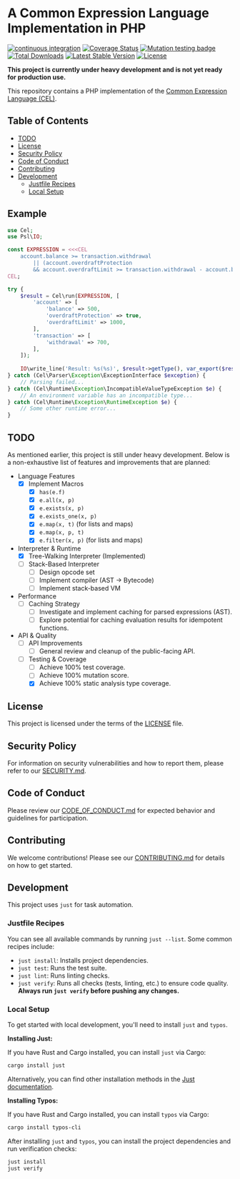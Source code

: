 # A Common Expression Language Implementation in PHP

[![continuous integration](https://github.com/carthage-software/cel-php/actions/workflows/ci.yml/badge.svg)](https://github.com/carthage-software/cel-php/actions/workflows/ci.yml)
[![Coverage Status](https://coveralls.io/repos/github/carthage-software/cel-php/badge.svg?branch=main)](https://coveralls.io/github/carthage-software/cel-php?branch=main)
[![Mutation testing badge](https://img.shields.io/endpoint?style=flat&url=https%3A%2F%2Fbadge-api.stryker-mutator.io%2Fgithub.com%2Fcarthage-software%2Fcel-php%2Fmain)](https://dashboard.stryker-mutator.io/reports/github.com/carthage-software/cel-php/main)
[![Total Downloads](https://poser.pugx.org/carthage-software/cel-php/d/total.svg)](https://packagist.org/packages/carthage-software/cel-php)
[![Latest Stable Version](https://poser.pugx.org/carthage-software/cel-php/v/stable.svg)](https://packagist.org/packages/carthage-software/cel-php)
[![License](https://poser.pugx.org/carthage-software/cel-php/license.svg)](https://packagist.org/packages/carthage-software/cel-php)

**This project is currently under heavy development and is not yet ready for production use.**

This repository contains a PHP implementation of the [Common Expression Language (CEL)](https://github.com/google/cel-spec).

## Table of Contents

- [TODO](#todo)
- [License](#license)
- [Security Policy](#security-policy)
- [Code of Conduct](#code-of-conduct)
- [Contributing](#contributing)
- [Development](#development)
  - [Justfile Recipes](#justfile-recipes)
  - [Local Setup](#local-setup)

## Example

```php
use Cel;
use Psl\IO;

const EXPRESSION = <<<CEL
    account.balance >= transaction.withdrawal
        || (account.overdraftProtection
        && account.overdraftLimit >= transaction.withdrawal - account.balance)
CEL;

try {
    $result = Cel\run(EXPRESSION, [
        'account' => [
            'balance' => 500,
            'overdraftProtection' => true,
            'overdraftLimit' => 1000,
        ],
        'transaction' => [
            'withdrawal' => 700,
        ],
    ]);
    
    IO\write_line('Result: %s(%s)', $result->getType(), var_export($result->getNativeValue(), true));
} catch (Cel\Parser\Exception\ExceptionInterface $exception) {
    // Parsing failed...
} catch (Cel\Runtime\Exception\IncompatibleValueTypeException $e) {
    // An environment variable has an incompatible type...
} catch (Cel\Runtime\Exception\RuntimeException $e) {
    // Some other runtime error...
}
```

## TODO

As mentioned earlier, this project is still under heavy development. Below is a non-exhaustive list of features and improvements that are planned:

- Language Features
  - [x] Implement Macros
    - [x] `has(e.f)`
    - [x] `e.all(x, p)`
    - [x] `e.exists(x, p)`
    - [x] `e.exists_one(x, p)`
    - [x] `e.map(x, t)` (for lists and maps)
    - [x] `e.map(x, p, t)`
    - [x] `e.filter(x, p)` (for lists and maps)
- Interpreter & Runtime
  - [x] Tree-Walking Interpreter (Implemented)
  - [ ] Stack-Based Interpreter
    - [ ] Design opcode set
    - [ ] Implement compiler (AST -> Bytecode)
    - [ ] Implement stack-based VM
- Performance
  - [ ] Caching Strategy
    - [ ] Investigate and implement caching for parsed expressions (AST).
    - [ ] Explore potential for caching evaluation results for idempotent functions.
- API & Quality
  - [ ] API Improvements
    - [ ] General review and cleanup of the public-facing API.
  - [ ] Testing & Coverage
    - [ ] Achieve 100% test coverage.
    - [ ] Achieve 100% mutation score.
    - [x] Achieve 100% static analysis type coverage.

## License

This project is licensed under the terms of the [LICENSE](LICENSE) file.

## Security Policy

For information on security vulnerabilities and how to report them, please refer to our [SECURITY.md](SECURITY.md).

## Code of Conduct

Please review our [CODE_OF_CONDUCT.md](CODE_OF_CONDUCT.md) for expected behavior and guidelines for participation.

## Contributing

We welcome contributions! Please see our [CONTRIBUTING.md](CONTRIBUTING.md) for details on how to get started.

## Development

This project uses `just` for task automation.

### Justfile Recipes

You can see all available commands by running `just --list`. Some common recipes include:

- `just install`: Installs project dependencies.
- `just test`: Runs the test suite.
- `just lint`: Runs linting checks.
- `just verify`: Runs all checks (tests, linting, etc.) to ensure code quality. **Always run `just verify` before pushing any changes.**

### Local Setup

To get started with local development, you'll need to install `just` and `typos`.

**Installing Just:**

If you have Rust and Cargo installed, you can install `just` via Cargo:

```bash
cargo install just
```

Alternatively, you can find other installation methods in the [Just documentation](https://github.com/casey/just#installation).

**Installing Typos:**

If you have Rust and Cargo installed, you can install `typos` via Cargo:

```bash
cargo install typos-cli
```

After installing `just` and `typos`, you can install the project dependencies and run verification checks:

```bash
just install
just verify
```
